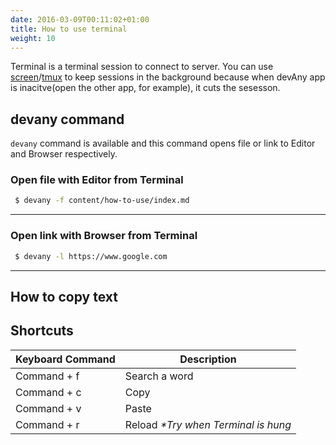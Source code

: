 ```yaml
---
date: 2016-03-09T00:11:02+01:00
title: How to use terminal
weight: 10
---
```


Terminal is a terminal session to connect to server. You can use [screen](https://www.gnu.org/software/screen/)/[tmux](https://github.com/tmux/tmux/wiki) to keep sessions in the background because when devAny app is inacitve(open the other app, for example), it cuts the sesesson.

## devany command 

`devany` command is available and this command opens file or link to Editor and Browser respectively.

### Open file with Editor from Terminal

```bash
 $ devany -f content/how-to-use/index.md
```

---

### Open link with Browser from Terminal

```bash
 $ devany -l https://www.google.com 
```

---

## How to copy text

## Shortcuts

| Keyboard Command   | Description 
| --- | --- 
| Command + f  | Search a word
| Command + c | Copy
| Command + v | Paste  
| Command + r | Reload _*Try when Terminal is hung_

